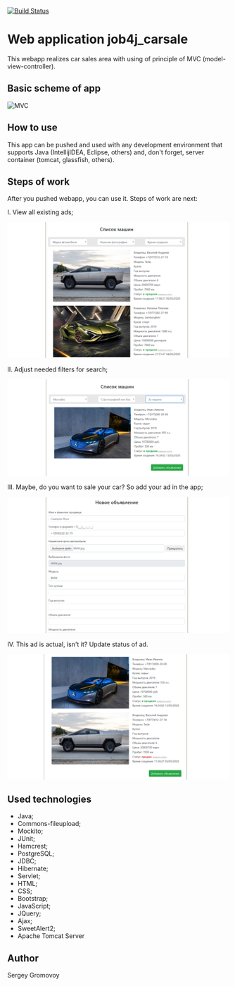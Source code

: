 [![Build Status](https://travis-ci.org/Sir-Hedgehog/job4j_carsale.svg?branch=master)](https://travis-ci.org/Sir-Hedgehog/job4j_carsale)

# Web application job4j_carsale

This webapp realizes car sales area with using of principle of MVC (model-view-controller).

## Basic scheme of app
![MVC](https://www.researchgate.net/profile/Samir_Mbarki/publication/267333148/figure/fig2/AS:295594594717708@1447486651773/Principle-of-operation-of-the-Struts-framework.png)

## How to use
This app can be pushed and used with any development environment that supports Java (IntellijIDEA, Eclipse, others) and, don't forget, server container (tomcat, glassfish, others).

## Steps of work
After you pushed webapp, you can use it. Steps of work are next:

I. View all existing ads;

![ExistingAds](https://github.com/Sir-Hedgehog/job4j_carsale/blob/master/src/main/resources/screenshots/existingAds.PNG)

II. Adjust needed filters for search;

![Filters](https://github.com/Sir-Hedgehog/job4j_carsale/blob/master/src/main/resources/screenshots/filters.PNG)

III. Maybe, do you want to sale your car? So add your ad in the app;

![NewAdd](https://github.com/Sir-Hedgehog/job4j_carsale/blob/master/src/main/resources/screenshots/newAd.PNG)

IV. This ad is actual, isn't it? Update status of ad. 

![Status](https://github.com/Sir-Hedgehog/job4j_carsale/blob/master/src/main/resources/screenshots/status.PNG)

## Used technologies
* Java;
* Commons-fileupload;
* Mockito;
* JUnit;
* Hamcrest;
* PostgreSQL;
* JDBC;
* Hibernate;
* Servlet;
* HTML;
* CSS;
* Bootstrap;
* JavaScript;
* JQuery;
* Ajax;
* SweetAlert2;
* Apache Tomcat Server

## Author
Sergey Gromovoy